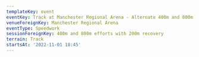 ```yaml
---
templateKey: event
eventKey: Track at Manchester Regional Arena - Alternate 400m and 800m
venueForeignKey: Manchester Regional Arena
eventType: Speedwork
sessionForeignKey: 400m and 800m efforts with 200m recovery
terrain: Track
startsAt: '2022-11-01 18:45'
---
```

